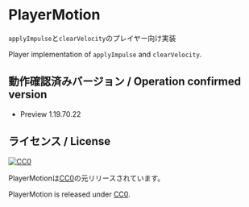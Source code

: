 # PlayerMotion
`applyImpulse`と`clearVelocity`のプレイヤー向け実装

Player implementation of `applyImpulse` and `clearVelocity`.

## 動作確認済みバージョン / Operation confirmed version
- Preview 1.19.70.22

## ライセンス / License
[![CC0](http://i.creativecommons.org/p/zero/1.0/88x31.png "CC0")](http://creativecommons.org/publicdomain/zero/1.0/deed)

PlayerMotionは[CC0](https://creativecommons.org/publicdomain/zero/1.0/deed.ja)の元リリースされています。

PlayerMotion is released under [CC0](https://creativecommons.org/publicdomain/zero/1.0/deed).
